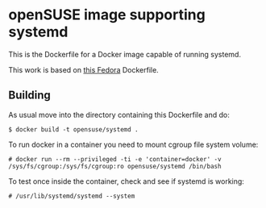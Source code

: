 # openSUSE image supporting systemd

This is the Dockerfile for a Docker image capable of running systemd.

This work is based on [this Fedora](https://github.com/fedora-cloud/Fedora-Dockerfiles/tree/master/systemd/systemd) Dockerfile.

## Building

As usual move into the directory containing this Dockerfile and do:

```
$ docker build -t opensuse/systemd .
```

To run docker in a container you need to mount cgroup file system volume:

```
# docker run --rm --privileged -ti -e 'container=docker' -v /sys/fs/cgroup:/sys/fs/cgroup:ro opensuse/systemd /bin/bash
```

To test once inside the container, check and see if systemd is working:

```
# /usr/lib/systemd/systemd --system
```
